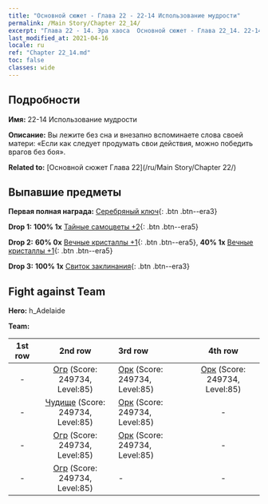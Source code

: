 ```yaml
---
title: "Основной сюжет - Глава 22 - 22-14 Использование мудрости"
permalink: /Main Story/Chapter 22_14/
excerpt: "Глава 22 - 14. Эра хаоса  Основной сюжет - Глава 22_14. 22-14 Использование мудрости"
last_modified_at: 2021-04-16
locale: ru
ref: "Chapter 22_14.md"
toc: false
classes: wide
---
```


## Подробности

 **Имя:** 22-14 Использование мудрости

 **Описание:** Вы лежите без сна и внезапно вспоминаете слова своей матери: «Если как следует продумать свои действия, можно победить врагов без боя».

 **Related to:** [Основной сюжет Глава 22](/ru/Main Story/Chapter 22/)

## Выпавшие предметы

 **Первая полная награда:** [Серебряный ключ](/ru/Items/con_693/){: .btn .btn--era3}

 **Drop 1:** **100% 1x** [Тайные самоцветы +2](/ru/Items/mat_79/){: .btn .btn--era5}

 **Drop 2:** **60% 0x** [Вечные кристаллы +1](/ru/Items/mat_73/){: .btn .btn--era5}, **40% 1x** [Вечные кристаллы +1](/ru/Items/mat_73/){: .btn .btn--era5}

 **Drop 3:** **100% 1x** [Свиток заклинания](/ru/Items/con_694/){: .btn .btn--era3}


## Fight against Team
 **Hero:** h_Adelaide

 **Team:**


  | 1st row | 2nd row | 3rd row | 4th row |
  |:----:|:----:|:----|:----:|
  | - | [Огр](/ru/units/Ogre/) (Score: 249734, Level:85)  | [Орк](/ru/units/Orc/) (Score: 249734, Level:85)  | [Орк](/ru/units/Orc/) (Score: 249734, Level:85)  |
  | - | [Чудище](/ru/units/Behemoth/) (Score: 249734, Level:85)  | [Орк](/ru/units/Orc/) (Score: 249734, Level:85)  | - |
  | - | [Огр](/ru/units/Ogre/) (Score: 249734, Level:85)  | [Орк](/ru/units/Orc/) (Score: 249734, Level:85)  | - |
  | - | [Огр](/ru/units/Ogre/) (Score: 249734, Level:85)  | - | - |


